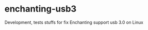 enchanting-usb3
===============

Development, tests stuffs for fix Enchanting support usb 3.0 on Linux
